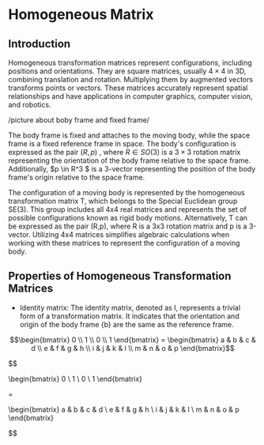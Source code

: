 # Homogeneous Matrix

## Introduction

Homogeneous transformation matrices represent configurations, including positions and orientations. They are square matrices, usually $4 \times 4$ in 3D, combining translation and rotation. Multiplying them by augmented vectors transforms points or vectors. These matrices accurately represent spatial relationships and have applications in computer graphics, computer vision, and robotics.



/picture about boby frame and fixed frame/

The body frame is fixed and attaches to the moving body, while the space frame is a fixed reference frame in space. The body's configuration is expressed as the pair $(R, p)$ , where $R \in SO(3)$ is a $3 \times 3$ rotation matrix representing the orientation of the body frame relative to the space frame. Additionally, $p \in R^3 $ is a 3-vector representing the position of the body frame's origin relative to the space frame.

The configuration of a moving body is represented by the homogeneous transformation matrix T, which belongs to the Special Euclidean group SE(3). This group includes all 4x4 real matrices and represents the set of possible configurations known as rigid body motions. Alternatively, T can be expressed as the pair (R,p), where R is a 3x3 rotation matrix and p is a 3-vector. Utilizing 4x4 matrices simplifies algebraic calculations when working with these matrices to represent the configuration of a moving body.

## Properties of Homogeneous Transformation Matrices 

* Identity matrix: The identity matrix, denoted as I, represents a trivial form of a transformation matrix. It indicates that the orientation and origin of the body frame {b} are the same as the reference frame.

```math
\begin{bmatrix}
0 \\ 1 \\ 0 \\ 1
\end{bmatrix} 
=
\begin{bmatrix}
a & b & c & d \\
e & f & g & h \\
i & j & k & l \\
m & n & o & p
\end{bmatrix}
```


$$

\begin{bmatrix}
0 \\ 1 \\ 0 \\ 1
\end{bmatrix} 

=

\begin{bmatrix}
a & b & c & d \\
e & f & g & h \\
i & j & k & l \\
m & n & o & p
\end{bmatrix}

$$